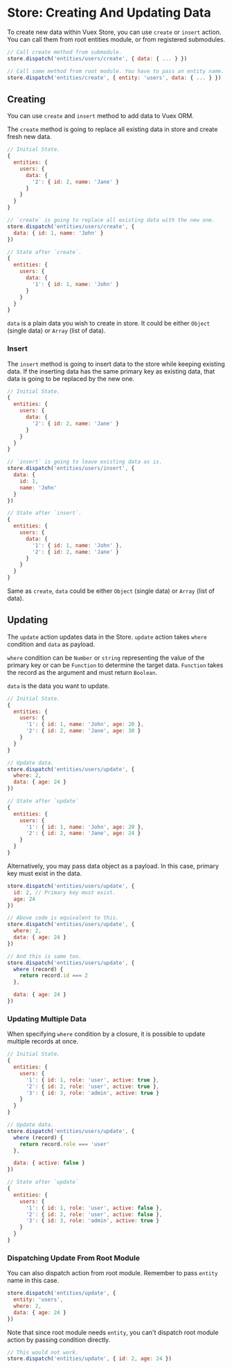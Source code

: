 # Store: Creating And Updating Data

To create new data within Vuex Store, you can use `create` or `insert` action. You can call them from root entities module, or from registered submodules.

```js
// Call create method from submodule.
store.dispatch('entities/users/create', { data: { ... } })

// Call same method from root module. You have to pass an entity name.
store.dispatch('entities/create', { entity: 'users', data: { ... } })
``` 

## Creating

You can use `create` and `insert` method to add data to Vuex ORM.

The `create` method is going to replace all existing data in store and create fresh new data.

```js
// Initial State.
{
  entities: {
    users: {
      data: {
        '2': { id: 2, name: 'Jane' }
      }
    }
  }
}

// `create` is going to replace all existing data with the new one.
store.dispatch('entities/users/create', {
  data: { id: 1, name: 'John' }
})

// State after `create`.
{
  entities: {
    users: {
      data: {
        '1': { id: 1, name: 'John' }
      }
    }
  }
}
```

`data` is a plain data you wish to create in store. It could be either `Object` (single data) or `Array` (list of data).

### Insert

The `insert` method is going to insert data to the store while keeping existing data. If the inserting data has the same primary key as existing data, that data is going to be replaced by the new one.

```js
// Initial State.
{
  entities: {
    users: {
      data: {
        '2': { id: 2, name: 'Jane' }
      }
    }
  }
}

// `insert` is going to leave existing data as is.
store.dispatch('entities/users/insert', {
  data: {
    id: 1,
    name: 'John'
  }
})

// State after `insert`.
{
  entities: {
    users: {
      data: {
        '1': { id: 1, name: 'John' },
        '2': { id: 2, name: 'Jane' }
      }
    }
  }
}
```

Same as `create`, `data` could be either `Object` (single data) or `Array` (list of data).

## Updating

The `update` action updates data in the Store. `update` action takes `where` condition and `data` as payload.

`where` condition can be `Number` or `string` representing the value of the primary key or can be `Function` to determine the target data. `Function` takes the record as the argument and must return `Boolean`.

`data` is the data you want to update.

```js
// Initial State.
{
  entities: {
    users: {
      '1': { id: 1, name: 'John', age: 20 },
      '2': { id: 2, name: 'Jane', age: 30 }
    }
  }
}

// Update data.
store.dispatch('entities/users/update', {
  where: 2,
  data: { age: 24 }
})

// State after `update`
{
  entities: {
    users: {
      '1': { id: 1, name: 'John', age: 20 },
      '2': { id: 2, name: 'Jane', age: 24 }
    }
  }
}
```

Alternatively, you may pass data object as a payload. In this case, primary key must exist in the data.

```js
store.dispatch('entities/users/update', {
  id: 2, // Primary key must exist.
  age: 24
})

// Above code is equivalent to this.
store.dispatch('entities/users/update', {
  where: 2,
  data: { age: 24 }
})

// And this is same too.
store.dispatch('entities/users/update', {
  where (record) {
    return record.id === 2
  },

  data: { age: 24 }
})
```

### Updating Multiple Data

When specifying `where` condition by a closure, it is possible to update multiple records at once.

```js
// Initial State.
{
  entities: {
    users: {
      '1': { id: 1, role: 'user', active: true },
      '2': { id: 2, role: 'user', active: true },
      '3': { id: 3, role: 'admin', active: true }
    }
  }
}

// Update data.
store.dispatch('entities/users/update', {
  where (record) {
    return record.role === 'user'
  },

  data: { active: false }
})

// State after `update`
{
  entities: {
    users: {
      '1': { id: 1, role: 'user', active: false },
      '2': { id: 2, role: 'user', active: false },
      '3': { id: 3, role: 'admin', active: true }
    }
  }
}
```

### Dispatching Update From Root Module

You can also dispatch action from root module. Remember to pass `entity` name in this case.

```js
store.dispatch('entities/update', {
  entity: 'users',
  where: 2,
  data: { age: 24 }
})
```

Note that since root module needs `entity`, you can't dispatch root module action by passing condition directly.

```js
// This would not work.
store.dispatch('entities/update', { id: 2, age: 24 })
```
